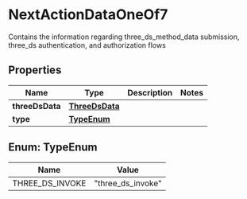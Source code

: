 

# NextActionDataOneOf7

Contains the information regarding three_ds_method_data submission, three_ds authentication, and authorization flows

## Properties

| Name | Type | Description | Notes |
|------------ | ------------- | ------------- | -------------|
|**threeDsData** | [**ThreeDsData**](ThreeDsData.md) |  |  |
|**type** | [**TypeEnum**](#TypeEnum) |  |  |



## Enum: TypeEnum

| Name | Value |
|---- | -----|
| THREE_DS_INVOKE | &quot;three_ds_invoke&quot; |



